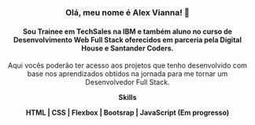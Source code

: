 <h3 align="center">
  Olá, meu nome é Alex Vianna! 👋
</h3>
<h4 align="center">
  Sou Trainee em TechSales na IBM e também aluno no curso de Desenvolvimento Web Full Stack oferecidos em parceria pela Digital House e Santander Coders.
</h4>
<p align="center">
  Aqui vocês poderão ter acesso aos projetos que tenho desenvolvido com base nos aprendizados obtidos na jornada para me tornar um Desenvolvedor Full Stack.
</p>
<p align="center">
  <b>Skills<b>
</p>
<p align="center">
  HTML | CSS | Flexbox | Bootsrap | JavaScript (Em progresso)
</p>

<!--
**AlexVnn/AlexVnn** is a ✨ _special_ ✨ repository because its `README.md` (this file) appears on your GitHub profile.

Here are some ideas to get you started:

- 🔭 I’m currently working on ...
- 🌱 I’m currently learning ...
- 👯 I’m looking to collaborate on ...
- 🤔 I’m looking for help with ...
- 💬 Ask me about ...
- 📫 How to reach me: ...
- 😄 Pronouns: ...
- ⚡ Fun fact: ...
-->
